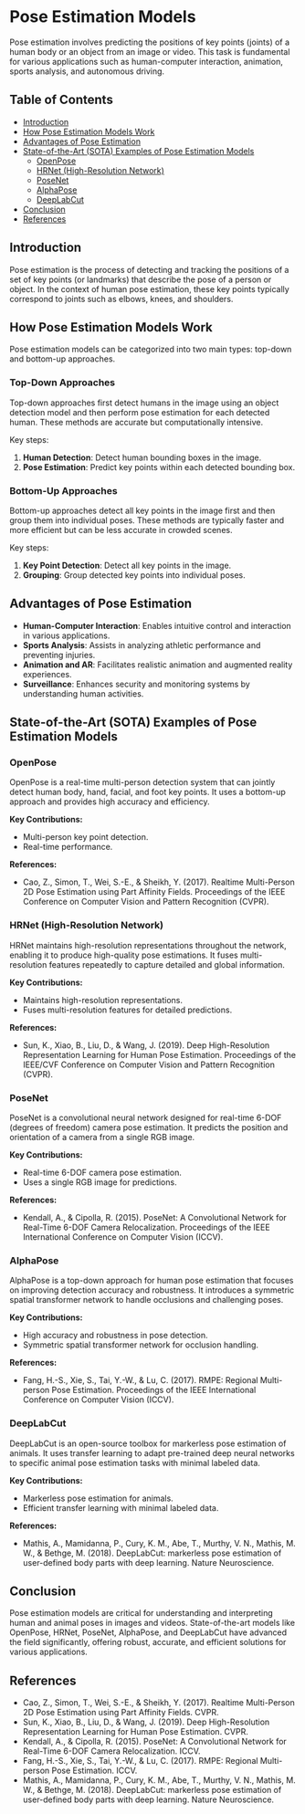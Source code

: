 # Pose Estimation Models

Pose estimation involves predicting the positions of key points (joints) of a human body or an object from an image or video. This task is fundamental for various applications such as human-computer interaction, animation, sports analysis, and autonomous driving.

## Table of Contents
- [Introduction](#introduction)
- [How Pose Estimation Models Work](#how-pose-estimation-models-work)
- [Advantages of Pose Estimation](#advantages-of-pose-estimation)
- [State-of-the-Art (SOTA) Examples of Pose Estimation Models](#state-of-the-art-sota-examples-of-pose-estimation-models)
  - [OpenPose](#openpose)
  - [HRNet (High-Resolution Network)](#hrnet-high-resolution-network)
  - [PoseNet](#posenet)
  - [AlphaPose](#alphapose)
  - [DeepLabCut](#deeplabcut)
- [Conclusion](#conclusion)
- [References](#references)

## Introduction
Pose estimation is the process of detecting and tracking the positions of a set of key points (or landmarks) that describe the pose of a person or object. In the context of human pose estimation, these key points typically correspond to joints such as elbows, knees, and shoulders.

## How Pose Estimation Models Work
Pose estimation models can be categorized into two main types: top-down and bottom-up approaches.

### Top-Down Approaches
Top-down approaches first detect humans in the image using an object detection model and then perform pose estimation for each detected human. These methods are accurate but computationally intensive.

Key steps:
1. **Human Detection**: Detect human bounding boxes in the image.
2. **Pose Estimation**: Predict key points within each detected bounding box.

### Bottom-Up Approaches
Bottom-up approaches detect all key points in the image first and then group them into individual poses. These methods are typically faster and more efficient but can be less accurate in crowded scenes.

Key steps:
1. **Key Point Detection**: Detect all key points in the image.
2. **Grouping**: Group detected key points into individual poses.

## Advantages of Pose Estimation
- **Human-Computer Interaction**: Enables intuitive control and interaction in various applications.
- **Sports Analysis**: Assists in analyzing athletic performance and preventing injuries.
- **Animation and AR**: Facilitates realistic animation and augmented reality experiences.
- **Surveillance**: Enhances security and monitoring systems by understanding human activities.

## State-of-the-Art (SOTA) Examples of Pose Estimation Models

### OpenPose
OpenPose is a real-time multi-person detection system that can jointly detect human body, hand, facial, and foot key points. It uses a bottom-up approach and provides high accuracy and efficiency.

**Key Contributions:**
- Multi-person key point detection.
- Real-time performance.

**References:**
- Cao, Z., Simon, T., Wei, S.-E., & Sheikh, Y. (2017). Realtime Multi-Person 2D Pose Estimation using Part Affinity Fields. Proceedings of the IEEE Conference on Computer Vision and Pattern Recognition (CVPR).

### HRNet (High-Resolution Network)
HRNet maintains high-resolution representations throughout the network, enabling it to produce high-quality pose estimations. It fuses multi-resolution features repeatedly to capture detailed and global information.

**Key Contributions:**
- Maintains high-resolution representations.
- Fuses multi-resolution features for detailed predictions.

**References:**
- Sun, K., Xiao, B., Liu, D., & Wang, J. (2019). Deep High-Resolution Representation Learning for Human Pose Estimation. Proceedings of the IEEE/CVF Conference on Computer Vision and Pattern Recognition (CVPR).

### PoseNet
PoseNet is a convolutional neural network designed for real-time 6-DOF (degrees of freedom) camera pose estimation. It predicts the position and orientation of a camera from a single RGB image.

**Key Contributions:**
- Real-time 6-DOF camera pose estimation.
- Uses a single RGB image for predictions.

**References:**
- Kendall, A., & Cipolla, R. (2015). PoseNet: A Convolutional Network for Real-Time 6-DOF Camera Relocalization. Proceedings of the IEEE International Conference on Computer Vision (ICCV).

### AlphaPose
AlphaPose is a top-down approach for human pose estimation that focuses on improving detection accuracy and robustness. It introduces a symmetric spatial transformer network to handle occlusions and challenging poses.

**Key Contributions:**
- High accuracy and robustness in pose detection.
- Symmetric spatial transformer network for occlusion handling.

**References:**
- Fang, H.-S., Xie, S., Tai, Y.-W., & Lu, C. (2017). RMPE: Regional Multi-person Pose Estimation. Proceedings of the IEEE International Conference on Computer Vision (ICCV).

### DeepLabCut
DeepLabCut is an open-source toolbox for markerless pose estimation of animals. It uses transfer learning to adapt pre-trained deep neural networks to specific animal pose estimation tasks with minimal labeled data.

**Key Contributions:**
- Markerless pose estimation for animals.
- Efficient transfer learning with minimal labeled data.

**References:**
- Mathis, A., Mamidanna, P., Cury, K. M., Abe, T., Murthy, V. N., Mathis, M. W., & Bethge, M. (2018). DeepLabCut: markerless pose estimation of user-defined body parts with deep learning. Nature Neuroscience.

## Conclusion
Pose estimation models are critical for understanding and interpreting human and animal poses in images and videos. State-of-the-art models like OpenPose, HRNet, PoseNet, AlphaPose, and DeepLabCut have advanced the field significantly, offering robust, accurate, and efficient solutions for various applications.

## References
- Cao, Z., Simon, T., Wei, S.-E., & Sheikh, Y. (2017). Realtime Multi-Person 2D Pose Estimation using Part Affinity Fields. CVPR.
- Sun, K., Xiao, B., Liu, D., & Wang, J. (2019). Deep High-Resolution Representation Learning for Human Pose Estimation. CVPR.
- Kendall, A., & Cipolla, R. (2015). PoseNet: A Convolutional Network for Real-Time 6-DOF Camera Relocalization. ICCV.
- Fang, H.-S., Xie, S., Tai, Y.-W., & Lu, C. (2017). RMPE: Regional Multi-person Pose Estimation. ICCV.
- Mathis, A., Mamidanna, P., Cury, K. M., Abe, T., Murthy, V. N., Mathis, M. W., & Bethge, M. (2018). DeepLabCut: markerless pose estimation of user-defined body parts with deep learning. Nature Neuroscience.
```
